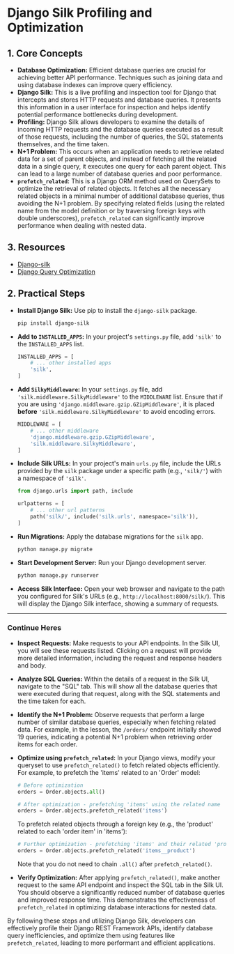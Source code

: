 # Django Silk Profiling and Optimization

## 1. Core Concepts

- **Database Optimization:** Efficient database queries are crucial for achieving better API performance. Techniques such as joining data and using database indexes can improve query efficiency.
- **Django Silk:** This is a live profiling and inspection tool for Django that intercepts and stores HTTP requests and database queries. It presents this information in a user interface for inspection and helps identify potential performance bottlenecks during development.
- **Profiling:** Django Silk allows developers to examine the details of incoming HTTP requests and the database queries executed as a result of those requests, including the number of queries, the SQL statements themselves, and the time taken.
- **N+1 Problem:** This occurs when an application needs to retrieve related data for a set of parent objects, and instead of fetching all the related data in a single query, it executes one query for each parent object. This can lead to a large number of database queries and poor performance.
- **`prefetch_related`:** This is a Django ORM method used on QuerySets to optimize the retrieval of related objects. It fetches all the necessary related objects in a minimal number of additional database queries, thus avoiding the N+1 problem. By specifying related fields (using the related name from the model definition or by traversing foreign keys with double underscores), `prefetch_related` can significantly improve performance when dealing with nested data.

## 3. Resources

- [Django-silk](https://github.com/jazzband/django-silk)
- [Django Query Optimization](https://youtu.be/a3dTy8RO5Ho?si=BJ-aUwQtTdwzj1Ix)

## 2. Practical Steps

- **Install Django Silk:** Use pip to install the `django-silk` package.
  ```bash
  pip install django-silk
  ```
- **Add to `INSTALLED_APPS`:** In your project's `settings.py` file, add `'silk'` to the `INSTALLED_APPS` list.
  ```python
  INSTALLED_APPS = [
      # ... other installed apps
      'silk',
  ]
  ```
- **Add `SilkyMiddleware`:** In your `settings.py` file, add `'silk.middleware.SilkyMiddleware'` to the `MIDDLEWARE` list. Ensure that if you are using `'django.middleware.gzip.GZipMiddleware'`, it is placed **before** `'silk.middleware.SilkyMiddleware'` to avoid encoding errors.
  ```python
  MIDDLEWARE = [
      # ... other middleware
      'django.middleware.gzip.GZipMiddleware',
      'silk.middleware.SilkyMiddleware',
  ]
  ```
- **Include Silk URLs:** In your project's main `urls.py` file, include the URLs provided by the `silk` package under a specific path (e.g., `'silk/'`) with a namespace of `'silk'`.

  ```python
  from django.urls import path, include

  urlpatterns = [
      # ... other url patterns
      path('silk/', include('silk.urls', namespace='silk')),
  ]
  ```

- **Run Migrations:** Apply the database migrations for the `silk` app.
  ```bash
  python manage.py migrate
  ```
- **Start Development Server:** Run your Django development server.
  ```bash
  python manage.py runserver
  ```
- **Access Silk Interface:** Open your web browser and navigate to the path you configured for Silk's URLs (e.g., `http://localhost:8000/silk/`). This will display the Django Silk interface, showing a summary of requests.

---

### Continue Heres

- **Inspect Requests:** Make requests to your API endpoints. In the Silk UI, you will see these requests listed. Clicking on a request will provide more detailed information, including the request and response headers and body.
- **Analyze SQL Queries:** Within the details of a request in the Silk UI, navigate to the "SQL" tab. This will show all the database queries that were executed during that request, along with the SQL statements and the time taken for each.
- **Identify the N+1 Problem:** Observe requests that perform a large number of similar database queries, especially when fetching related data. For example, in the lesson, the `/orders/` endpoint initially showed 19 queries, indicating a potential N+1 problem when retrieving order items for each order.
- **Optimize using `prefetch_related`:** In your Django views, modify your queryset to use `prefetch_related()` to fetch related objects efficiently. For example, to prefetch the 'items' related to an 'Order' model:

  ```python
  # Before optimization
  orders = Order.objects.all()

  # After optimization - prefetching 'items' using the related name
  orders = Order.objects.prefetch_related('items')
  ```

  To prefetch related objects through a foreign key (e.g., the 'product' related to each 'order item' in 'items'):

  ```python
  # Further optimization - prefetching 'items' and their related 'product'
  orders = Order.objects.prefetch_related('items__product')
  ```

  Note that you do not need to chain `.all()` after `prefetch_related()`.

- **Verify Optimization:** After applying `prefetch_related()`, make another request to the same API endpoint and inspect the SQL tab in the Silk UI. You should observe a significantly reduced number of database queries and improved response time. This demonstrates the effectiveness of `prefetch_related` in optimizing database interactions for nested data.

By following these steps and utilizing Django Silk, developers can effectively profile their Django REST Framework APIs, identify database query inefficiencies, and optimize them using features like `prefetch_related`, leading to more performant and efficient applications.
